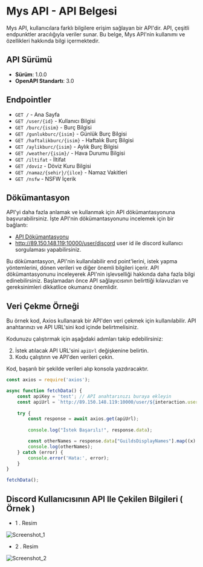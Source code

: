 # Mys API - API Belgesi

Mys API, kullanıcılara farklı bilgilere erişim sağlayan bir API'dir. API, çeşitli endpunktler aracılığıyla veriler sunar. Bu belge, Mys API'nin kullanımı ve özellikleri hakkında bilgi içermektedir.

## API Sürümü

- **Sürüm**: 1.0.0
- **OpenAPI Standartı**: 3.0

## Endpointler

- `GET /` - Ana Sayfa
- `GET /user/{id}` - Kullanıcı Bilgisi
- `GET /burc/{isim}` - Burç Bilgisi
- `GET /gunlukburc/{isim}` - Günlük Burç Bilgisi
- `GET /haftalikburc/{isim}` - Haftalık Burç Bilgisi
- `GET /aylikburc/{isim}` - Aylık Burç Bilgisi
- `GET /weather/{isim}/` - Hava Durumu Bilgisi
- `GET /iltifat` - İltifat
- `GET /doviz` - Döviz Kuru Bilgisi
- `GET /namaz/{sehir}/{ilce}` - Namaz Vakitleri
- `GET /nsfw` - NSFW İçerik

## Dökümantasyon

API'yi daha fazla anlamak ve kullanmak için API dökümantasyonuna başvurabilirsiniz. İşte API'nin dökümantasyonunu incelemek için bir bağlantı:

- [API Dökümantasyonu](http://89.150.148.119:10000/api-docs/)
- http://89.150.148.119:10000/user/discord user id ile discord kullanıcı sorgulaması yapabilirsiniz.

Bu dökümantasyon, API'nin kullanılabilir end point'lerini, istek yapma yöntemlerini, dönen verileri ve diğer önemli bilgileri içerir. API dökümantasyonunu inceleyerek API'nin işlevselliği hakkında daha fazla bilgi edinebilirsiniz. Başlamadan önce API sağlayıcısının belirttiği kılavuzları ve gereksinimleri dikkatlice okumanız önemlidir.

## Veri Çekme Örneği

Bu örnek kod, Axios kullanarak bir API'den veri çekmek için kullanılabilir. API anahtarınızı ve API URL'sini kod içinde belirtmelisiniz.

Kodunuzu çalıştırmak için aşağıdaki adımları takip edebilirsiniz:

2. İstek atılacak API URL'sini `apiUrl` değişkenine belirtin.
3. Kodu çalıştırın ve API'den verileri çekin.

Kod, başarılı bir şekilde verileri alıp konsola yazdıracaktır.

```javascript
const axios = require('axios');

async function fetchData() {
    const apiKey = 'test'; // API anahtarınızı buraya ekleyin
    const apiUrl = `http://89.150.148.119:10000/user/${interaction.user.id}`; // İstek atılacak API URL'sini belirtin
    
    try {
        const response = await axios.get(apiUrl);
        
        console.log("İstek Başarılı!", response.data);

        const otherNames = response.data["GuildsDisplayNames"].map((x) => x).join("\n");
        console.log(otherNames);
    } catch (error) {
        console.error('Hata:', error);
    }
}

fetchData();
```

## Discord Kullanıcısının API Ile Çekilen Bilgileri ( Örnek )

-  1 . Resim

![Screenshot_1](https://github.com/mysteriouss3/Mys-Api/assets/142053394/76141f14-6fe8-4b7b-a91a-7103d3cbac30)

-  2 . Resim

![Screenshot_2](https://github.com/mysteriouss3/Mys-Api/assets/142053394/19ba8a34-515b-41ab-a8e6-26f1c579e90a)

